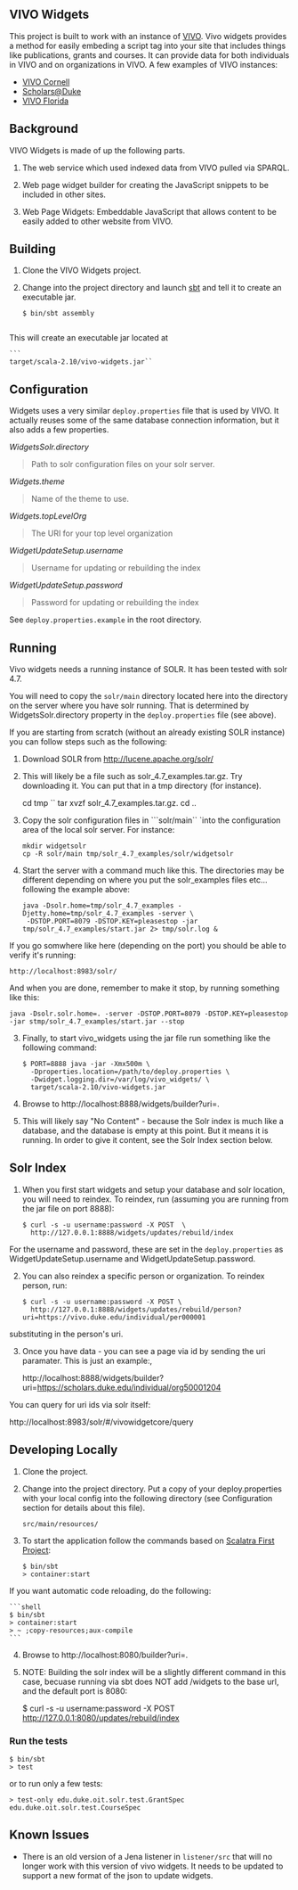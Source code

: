 ## VIVO Widgets

This project is built to work with an instance of [VIVO](http://vivoweb.org/).  Vivo widgets
provides a method for easily embeding a script tag into your site that includes things like
publications, grants and courses.  It can provide data for both individuals in VIVO and on
organizations in VIVO.  A few examples of VIVO instances:

* [VIVO Cornell](http://vivo.cornell.edu/)
* [Scholars@Duke](https://scholars.duke.edu/)
* [VIVO Florida](http://vivo.ufl.edu/)

## Background

VIVO Widgets is made of up the following parts.

1. The web service which used indexed data from VIVO pulled via SPARQL.

1. Web page widget builder for creating the JavaScript snippets to be included in other sites.

1. Web Page Widgets: Embeddable JavaScript that allows content to be easily added to other website
  from VIVO.


## Building

1. Clone the VIVO Widgets project.


3. Change into the project directory and launch [sbt](http://www.scala-sbt.org/) and tell it to
   create an executable jar. 

    ```
    $ bin/sbt assembly


This will create an executable jar located at  

    ```
    target/scala-2.10/vivo-widgets.jar``


## Configuration


Widgets uses a very similar ``deploy.properties`` file that is used by VIVO.
It actually reuses some of the same database connection information, but it
also adds a few properties.

*WidgetsSolr.directory*

> Path to solr configuration files on your solr server.

*Widgets.theme*

> Name of the theme to use.

*Widgets.topLevelOrg*

> The URI for your top level organization

*WidgetUpdateSetup.username*

> Username for updating or rebuilding the index

*WidgetUpdateSetup.password*

> Password for updating or rebuilding the index

See ``deploy.properties.example`` in the root directory.


## Running

Vivo widgets needs a running instance of SOLR.  It has been tested with solr 4.7. 


You will need to copy the ``solr/main``
directory located here into the directory on the server where you have solr
running.  That is determined by WidgetsSolr.directory property in the
``deploy.properties`` file (see above).


If you are starting from scratch (without an already existing SOLR instance) you can follow steps
such as the following:

1. Download SOLR from http://lucene.apache.org/solr/

2. This will likely be a file such as solr_4.7_examples.tar.gz.  Try downloading it.  You can put that 
   in a tmp directory (for instance). 

    cd tmp
``  tar xvzf solr_4.7_examples.tar.gz.
    cd .. 
 
3. Copy the solr configuration files in ```solr/main`` `into the configuration area of the local solr server.  For instance:

   ```
   mkdir widgetsolr
   cp -R solr/main tmp/solr_4.7_examples/solr/widgetsolr

4. Start the server with a command much like this.  The directories may be different depending on where you put the solr_examples
   files etc... following the example above:
    
   ```
   java -Dsolr.home=tmp/solr_4.7_examples -Djetty.home=tmp/solr_4.7_examples -server \
    -DSTOP.PORT=8079 -DSTOP.KEY=pleasestop -jar tmp/solr_4.7_examples/start.jar 2> tmp/solr.log &

If you go somwhere like here (depending on the port) you should be able to verify it's running:

    http://localhost:8983/solr/

And when you are done, remember to make it stop, by running something like this:
    
    java -Dsolr.solr.home=. -server -DSTOP.PORT=8079 -DSTOP.KEY=pleasestop -jar stmp/solr_4.7_examples/start.jar --stop


3. Finally, to start vivo_widgets using the jar file run something like the following command:

    ```shell
    $ PORT=8888 java -jar -Xmx500m \
      -Dproperties.location=/path/to/deploy.properties \
      -Dwidget.logging.dir=/var/log/vivo_widgets/ \
      target/scala-2.10/vivo-widgets.jar
    ```

4. Browse to http://localhost:8888/widgets/builder?uri=.

5. This will likely say "No Content" - because the Solr index is much like a database, and the database is empty at this point.  But
   it means it is running.  In order to give it content, see the Solr Index section below.

## Solr Index

1. When you first start widgets and setup your database and solr location, you
will need to reindex.  To reindex, run (assuming you are running from the jar file on port 8888):

    ```
    $ curl -s -u username:password -X POST  \
      http://127.0.0.1:8888/widgets/updates/rebuild/index
    ```

For the username and password, these are set in the ``deploy.properties`` as
WidgetUpdateSetup.username and WidgetUpdateSetup.password.

2. You can also reindex a specific person or organization. To reindex person, run:

    ```
    $ curl -s -u username:password -X POST \
      http://127.0.0.1:8888/widgets/updates/rebuild/person?uri=https://vivo.duke.edu/individual/per000001
    ```

substituting in the person's uri.

3. Once you have data - you can see a page via id by sending the uri paramater. This is just an example:, 

   http://localhost:8888/widgets/builder?uri=https://scholars.duke.edu/individual/org50001204
 

You can query for uri ids via solr itself:
  
  http://localhost:8983/solr/#/vivowidgetcore/query

  

## Developing Locally

1. Clone the project.

2. Change into the project directory.  Put a copy of your deploy.properties with your local config into the following directory
   (see Configuration section for details about this file).

    ```
    src/main/resources/
 
3. To start the application follow the commands based on
   [Scalatra First Project](http://www.scalatra.org/2.2/getting-started/first-project.html):

    ```shell
    $ bin/sbt
    > container:start 
    ```

If you want automatic code reloading, do the following:

    ```shell
    $ bin/sbt
    > container:start
    > ~ ;copy-resources;aux-compile
    ```

4. Browse to http://localhost:8080/builder?uri=.

5. NOTE: Building the solr index will be a slightly different command in this case, becuase running via sbt does NOT add /widgets to 
   the base url, and the default port is 8080:
 
    $ curl -s -u username:password -X POST  \
      http://127.0.0.1:8080/updates/rebuild/index
 
### Run the tests

    $ bin/sbt
    > test

or to run only a few tests:

    > test-only edu.duke.oit.solr.test.GrantSpec edu.duke.oit.solr.test.CourseSpec

 
## Known Issues

* There is an old version of a Jena listener in ``listener/src`` that will no
  longer work with this version of vivo widgets.  It needs to be updated to
support a new format of the json to update widgets.
